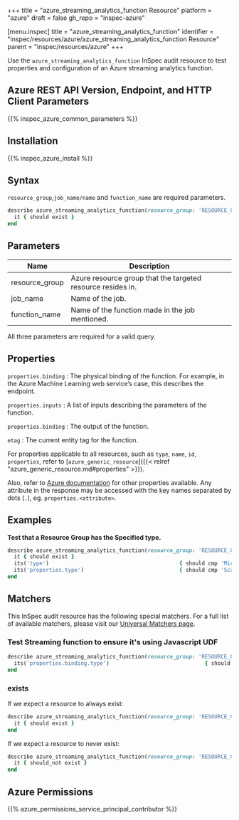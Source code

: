 +++
title = "azure_streaming_analytics_function Resource"
platform = "azure"
draft = false
gh_repo = "inspec-azure"

[menu.inspec]
title = "azure_streaming_analytics_function"
identifier = "inspec/resources/azure/azure_streaming_analytics_function Resource"
parent = "inspec/resources/azure"
+++

Use the `azure_streaming_analytics_function` InSpec audit resource to test properties and configuration of an Azure streaming analytics function.

## Azure REST API Version, Endpoint, and HTTP Client Parameters

{{% inspec_azure_common_parameters %}}

## Installation

{{% inspec_azure_install %}}

## Syntax

`resource_group`,`job_name/name` and `function_name`  are required parameters.

```ruby
describe azure_streaming_analytics_function(resource_group: 'RESOURCE_GROUP', job_name: 'JOB_NAME', function_name: 'FUNCTION_NAME') do
  it { should exist }
end
```

## Parameters

| Name                                  | Description                                                                       |
|---------------------------------------|-----------------------------------------------------------------------------------|
| resource_group                        | Azure resource group that the targeted resource resides in.                       |
| job_name                              | Name of the job.                                                                  |
| function_name                         | Name of the function made in the job mentioned.                                   |

All three parameters are required for a valid query.

## Properties

`properties.binding`
: The physical binding of the function. For example, in the Azure Machine Learning web service’s case, this describes the endpoint.

`properties.inputs`
: A list of inputs describing the parameters of the function.

`properties.binding`
: The output of the function.

`etag`
: The current entity tag for the function.



For properties applicable to all resources, such as `type`, `name`, `id`, `properties`, refer to [`azure_generic_resource`]({{< relref "azure_generic_resource.md#properties" >}}).

Also, refer to [Azure documentation](https://docs.microsoft.com/en-us/rest/api/streamanalytics/) for other properties available.
Any attribute in the response may be accessed with the key names separated by dots (`.`), eg. `properties.<attribute>`.

## Examples

**Test that a Resource Group has the Specified type.**

```ruby
describe azure_streaming_analytics_function(resource_group: 'RESOURCE_GROUP', job_name: 'JOB_NAME', function_name: 'FUNCTION_NAME') do
  it { should exist }
  its('type')                                         { should cmp 'Microsoft.StreamAnalytics/streamingjobs/functions' }
  its('properties.type')                              { should cmp 'Scalar' }
end
```

## Matchers

This InSpec audit resource has the following special matchers. For a full list of available matchers, please visit our [Universal Matchers page](https://www.inspec.io/docs/reference/matchers/).

### Test Streaming function to ensure it's using Javascript UDF

```ruby
describe azure_streaming_analytics_function(resource_group: 'RESOURCE_GROUP', job_name: 'JOB_NAME', function_name: 'FUNCTION_NAME') do
  its('properties.binding.type')                              { should cmp 'Microsoft.StreamAnalytics/JavascriptUdf' }
end
```

### exists

If we expect a resource to always exist:

```ruby
describe azure_streaming_analytics_function(resource_group: 'RESOURCE_GROUP', job_name: 'JOB_NAME', function_name: 'FUNCTION_NAME') do
  it { should exist }
end
```

If we expect a resource to never exist:

```ruby
describe azure_streaming_analytics_function(resource_group: 'RESOURCE_GROUP', job_name: 'JOB_NAME', function_name: 'FUNCTION_NAME') do
  it { should_not exist }
end
```

## Azure Permissions

{{% azure_permissions_service_principal_contributor %}}

